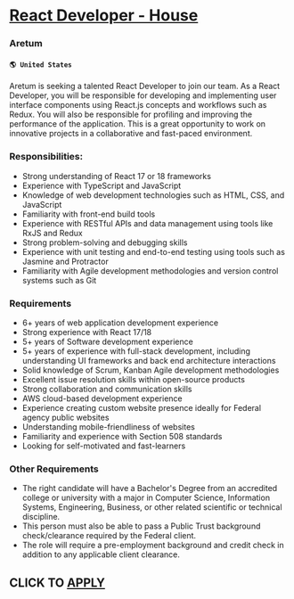 # [React Developer - House](https://www.remotewlb.com/apply/react-developer-house-80395)  
### Aretum  
#### `🌎 United States`  

Aretum is seeking a talented React Developer to join our team. As a React Developer, you will be responsible for developing and implementing user interface components using React.js concepts and workflows such as Redux. You will also be responsible for profiling and improving the performance of the application. This is a great opportunity to work on innovative projects in a collaborative and fast-paced environment.

### Responsibilities:

  * Strong understanding of React 17 or 18 frameworks
  * Experience with TypeScript and JavaScript
  * Knowledge of web development technologies such as HTML, CSS, and JavaScript
  * Familiarity with front-end build tools
  * Experience with RESTful APIs and data management using tools like RxJS and Redux
  * Strong problem-solving and debugging skills
  * Experience with unit testing and end-to-end testing using tools such as Jasmine and Protractor
  * Familiarity with Agile development methodologies and version control systems such as Git

### Requirements

  * 6+ years of web application development experience
  * Strong experience with React 17/18
  * 5+ years of Software development experience
  * 5+ years of experience with full-stack development, including understanding UI frameworks and back end architecture interactions
  * Solid knowledge of Scrum, Kanban Agile development methodologies
  * Excellent issue resolution skills within open-source products
  * Strong collaboration and communication skills
  * AWS cloud-based development experience
  * Experience creating custom website presence ideally for Federal agency public websites
  * Understanding mobile-friendliness of websites
  * Familiarity and experience with Section 508 standards
  * Looking for self-motivated and fast-learners

### Other Requirements

  * The right candidate will have a Bachelor's Degree from an accredited college or university with a major in Computer Science, Information Systems, Engineering, Business, or other related scientific or technical discipline.
  * This person must also be able to pass a Public Trust background check/clearance required by the Federal client.
  * The role will require a pre-employment background and credit check in addition to any applicable client clearance.

  
## CLICK TO [APPLY](https://www.remotewlb.com/apply/react-developer-house-80395)

